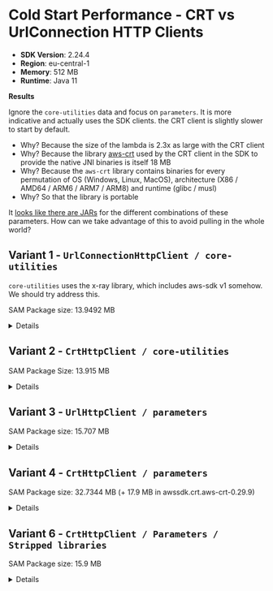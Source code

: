 # Cold Start Performance - CRT vs UrlConnection HTTP Clients

* **SDK Version**: 2.24.4
* **Region**: eu-central-1
* **Memory**: 512 MB
* **Runtime**: Java 11

**Results** 

Ignore the `core-utilities` data and focus on `parameters`. It is more indicative and actually uses
the SDK clients. the CRT client is slightly slower to start by default. 

* Why? Because the size of the lambda is 2.3x as large with the CRT client
* Why? Because the library [aws-crt](https://mvnrepository.com/artifact/software.amazon.awssdk.crt/aws-crt/0.29.10) used by the CRT client in the SDK to provide the native JNI binaries is itself 18 MB
* Why? Because the `aws-crt` library contains binaries for every permutation of OS (Windows, Linux, MacOS), architecture (X86 / AMD64 / ARM6 / ARM7 / ARM8) and runtime (glibc / musl)
* Why? So that the library is portable

It [looks like there are JARs](https://repo1.maven.org/maven2/software/amazon/awssdk/crt/aws-crt/0.29.10/) for the different combinations of these parameters. How can we take advantage of this
to avoid pulling in the whole world?

## Variant 1 - `UrlConnectionHttpClient / core-utilities`
`core-utilities` uses the x-ray library, which includes aws-sdk v1 somehow. We should try address this.

SAM Package size: 13.9492 MB

<details>
    <summary>Details</summary>

    ### Round 1
    
    **Cold Total Requests:**   100
    **Cold Total Failures:**   0
    **Cold Average Latency:**  5.47396 seconds
    **Cold Min Latency:**      4.633158000 seconds
    **Cold Max Latency:**      6.193764000 seconds
    **Hot Total Requests:**    900
    **Hot Total Failures:**    0
    **Hot Average Latency:**   0.552285 seconds
    **Hot Min Latency:**       .207364000 seconds
    **Hot Max Latency:**       2.260201000 seconds
    
    ### Round 2
    Cold Total Requests:      100
    Cold Total Failures:      0
    Cold Average Latency:     5.53388 seconds
    Cold Min Latency:         4.561750000 seconds
    Cold Max Latency:         7.002277000 seconds
    Hot Total Requests:       900
    Hot Total Failures:       0
    Hot Average Latency:      0.568225 seconds
    Hot Min Latency:          .233235000 seconds
    Hot Max Latency:          2.536131000 seconds

</details>

## Variant 2 - `CrtHttpClient / core-utilities`
SAM Package Size: 13.915 MB

<details>
    <summary>Details</summary>

    ### Round 1
    
    Cold Total Requests:      100
    Cold Total Failures:      0
    Cold Average Latency:     5.43585 seconds
    Cold Min Latency:         4.432624000 seconds
    Cold Max Latency:         6.137327000 seconds
    Hot Total Requests:       900 /var/folders/r3/hbcg0qqd0qj3rnbc1vfxxycr0000gr/T/tmp.jXWQbrjNr9
    Hot Total Failures:       0
    Hot Average Latency:      0.269618 seconds
    Hot Min Latency:          0.092774000 seconds
    Hot Max Latency:          1.424027000 seconds
    
    ### Round 2
    Cold Total Requests:      100
    Cold Total Failures:      0
    Cold Average Latency:     5.43387 seconds
    Cold Min Latency:         4.364449000 seconds
    Cold Max Latency:         6.453559000 seconds
    Hot Total Requests:       900 /var/folders/r3/hbcg0qqd0qj3rnbc1vfxxycr0000gr/T/tmp.FJF9f2e77w
    Hot Total Failures:       0
    Hot Average Latency:      0.419191 seconds
    Hot Min Latency:          0.102245000 seconds
    Hot Max Latency:          1.643349000 seconds

</details>

## Variant 3 - `UrlHttpClient / parameters`
SAM Package size: 15.707 MB

<details>
    <Summary>Details</Summary>

    ### Round 1
    Cold Total Requests:       70
    Cold Total Failures:       0
    Cold Average Latency:      6.46384 seconds
    Cold Min Latency:          5.227111000 seconds
    Cold Max Latency:          7.241240000 seconds
    Hot Total Requests:        900
    Hot Total Failures:        0
    Hot Average Latency:       0.322442 seconds
    Hot Min Latency:           0.113985000 seconds
    Hot Max Latency:           1.186796000 seconds
    
    ### Round 2
    Cold Total Requests:       72
    Cold Total Failures:       0
    Cold Average Latency:      6.52888 seconds
    Cold Min Latency:          5.540252000 seconds
    Cold Max Latency:          7.255986000 seconds
    Hot Total Requests:        900
    Hot Total Failures:        0
    Hot Average Latency:       0.337557 seconds
    Hot Min Latency:           0.120338000 seconds
    Hot Max Latency:           1.310212000 seconds
</details>    

## Variant 4 - `CrtHttpClient / parameters`
SAM Package size: 32.7344 MB (+ 17.9 MB in awssdk.crt.aws-crt-0.29.9)

<details>
    <summary>Details</summary>

    ### Round 1
    
    Cold Total Requests:       100
    Cold Total Failures:       0
    Cold Average Latency:      6.26951 seconds
    Cold Min Latency:          2.674017000 seconds
    Cold Max Latency:          19.081645000 seconds
    Hot Total Requests:        900
    Hot Total Failures:        0
    Hot Average Latency:       0.343371 seconds
    Hot Min Latency:           0.085444000 seconds
    Hot Max Latency:           1.622287000 seconds
    
    ### Round 2
    Cold Total Requests:       100
    Cold Total Failures:       0
    Cold Average Latency:      6.11379 seconds
    Cold Min Latency:          2.996530000 seconds
    Cold Max Latency:          19.927326000 seconds
    Hot Total Requests:        900
    Hot Total Failures:        0
    Hot Average Latency:       0.3329 seconds
    Hot Min Latency:           0.082175000 seconds
    Hot Max Latency:           1.821009000 seconds

</details>

## Variant 6 - `CrtHttpClient / Parameters / Stripped libraries`
SAM Package size: 15.9 MB

<details>
    <summary>Details</summary>

    ### Round 1
    Cold Total Requests:        100
    Cold Total Failures:        0
    Cold Average Latency:       4.68152 seconds
    Cold Min Latency:           2.973330000 seconds
    Cold Max Latency:           18.803892000 seconds
    Hot Total Requests:         900
    Hot Total Failures:         0
    Hot Average Latency:        0.313844 seconds
    Hot Min Latency:            0.094895000 seconds
    Hot Max Latency:            1.652379000 seconds
    
    ### Round 2
    Cold Total Requests:        100
    Cold Total Failures:        0
    Cold Average Latency:       4.21907 seconds
    Cold Min Latency:           2.940657000 seconds
    Cold Max Latency:           19.190015000 seconds
    Hot Total Requests:         900
    Hot Total Failures:         0
    Hot Average Latency:        0.353127 seconds
    Hot Min Latency:            0.084011000 seconds
    Hot Max Latency:            1.756683000 seconds


</details>
